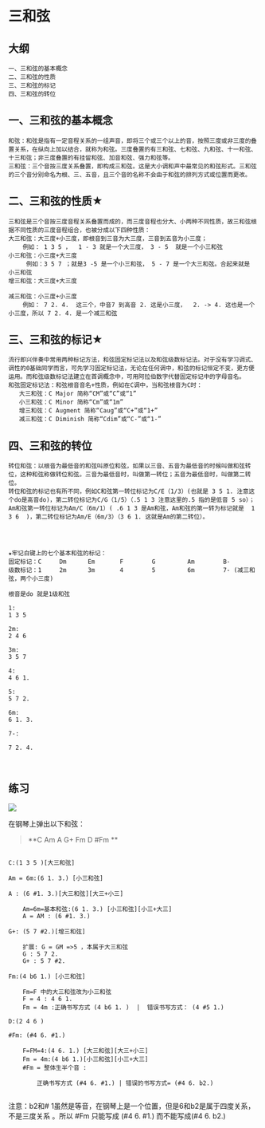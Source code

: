# 三和弦

## 大纲

```
一、三和弦的基本概念
二、三和弦的性质
三、三和弦的标记
四、三和弦的转位

```

## 一、三和弦的基本概念

```
和弦：和弦是指有一定音程关系的一组声音，即将三个或三个以上的音，按照三度或非三度的叠置关系，在纵向上加以结合，就称为和弦。三度叠置的有三和弦、七和弦、九和弦、十一和弦、十三和弦；非三度叠置的有挂留和弦、加音和弦、强力和弦等。
三和弦：三个音按三度关系叠置，即构成三和弦。这是大小调和声中最常见的和弦形式。三和弦的三个音分别命名为根、三、五音，且三个音的名称不会由于和弦的排列方式或位置而更改。

```

## 二、三和弦的性质★


```
三和弦是三个音按三度音程关系叠置而成的，而三度音程也分大、小两种不同性质，故三和弦根据不同性质的三度音程组合，也被分成以下四种性质：
大三和弦：大三度+小三度，即根音到三音为大三度，三音到五音为小三度；
    例如： 1 3 5 ，  1 - 3 就是一个大三度， 3 - 5  就是一个小三和弦
小三和弦：小三度+大三度
     例如：3 5 7 ；就是3 -5 是一个小三和弦， 5 - 7 是一个大三和弦。合起来就是 小三和弦
增三和弦：大三度+大三度
    
减三和弦：小三度+小三度
    例如： 7 2. 4.  这三个，中音7 到高音 2. 这是小三度，  2. -> 4. 这也是一个小三度，所以 7 2. 4. 是一个减三和弦

```

## 三、三和弦的标记★

```
流行即兴伴奏中常用两种标记方法，和弦固定标记法以及和弦级数标记法。对于没有学习调式、调性的0基础同学而言，可先学习固定标记法，无论在任何调中，和弦的标记恒定不变，更方便运用。而和弦级数标记法建立在首调概念中，可用阿拉伯数字代替固定标记中的字母音名。
和弦固定标记法：和弦根音音名+性质，例如在C调中，当和弦根音为C时：
   大三和弦：C Major 简称“CM”或“C”或“1”
   小三和弦：C Minor 简称“Cm”或“1m”
   增三和弦：C Augment 简称“Caug”或“C+”或“1+”
   减三和弦：C Diminish 简称“Cdim”或“C-”或“1-”

```


## 四、三和弦的转位

```
转位和弦：以根音为最低音的和弦叫原位和弦，如果以三音、五音为最低音的时候叫做和弦转位，这种和弦称做转位和弦。三音为最低音时，叫做第一转位；五音为最低音时，叫做第二转位。
转位和弦的标记也有所不同，例如C和弦第一转位标记为C/E（1/3）(也就是 3 5 1. 注意这个do是高音do)，第二转位标记为C/G（1/5）（.5 1 3 注意这里的.5 指的是低音 5 so）；Am和弦第一转位标记为Am/C（6m/1）( .6 1 3 是Am和弦，Am和弦的第一转为标记就是  1 3 6  )，第二转位标记为Am/E（6m/3）（3 6 1. 这就是Am的第二转位）。




★牢记白键上的七个基本和弦的标记：
固定标记：C     Dm      Em       F        G         Am        B-
级数标记：1     2m      3m       4        5         6m        7- (减三和弦，两个小三度)

根音是do 就是1级和弦

1:
1 3 5 

2m:
2 4 6 

3m:
3 5 7 

4:
4 6 1.

5:
5 7 2.

6m:
6 1. 3.

7-:

7 2. 4.



```


## 练习

![](assets/030/01/04/05-1648276535504.png)


在钢琴上弹出以下和弦：

> **C       Am         A           G+        Fm          D        #Fm    **     

```

C:(1 3 5 )[大三和弦]

Am = 6m:(6 1. 3.) [小三和弦]

A : (6 #1. 3.)[大三和弦][大三+小三]

    Am=6m=基本和弦:(6 1. 3.) [小三和弦][小三+大三]
    A = AM : (6 #1. 3.)

G+: (5 7 #2.)[增三和弦]

    扩展: G = GM =>5 ，本属于大三和弦
    G : 5 7 2.
    G+ : 5 7 #2.

Fm:(4 b6 1.) [小三和弦]

    Fm=F 中的大三和弦改为小三和弦
    F = 4 : 4 6 1.
    Fm = 4m :正确书写方式 (4 b6 1. )  |  错误书写方式： (4 #5 1.)

D:(2 4 6 )

#Fm: (#4 6. #1.) 

    F=FM=4:(4 6. 1.) [大三和弦][大三+小三]
    Fm = 4m:(4 b6 1.)[小三和弦][小三+大三]
    #Fm = 整体生半个音 :
        
        正确书写方式 (#4 6. #1.) | 错误的书写方式= (#4 6. b2.)


```

注意：b2和# 1虽然是等音，在钢琴上是一个位置，但是6和b2是属于四度关系，不是三度关系 。所以 #Fm 只能写成 (#4 6. #1.) 而不能写成(#4 6. b2.)